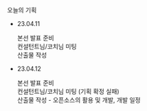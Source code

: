 오늘의 기획
- 23.04.11

    본선 발표 준비<br/>
    컨설턴트님/코치님 미팅<br/>
    산출물 작성<br/>

- 23.04.12

    본선 발표 준비<br/>
    컨설턴트님/코치님 미팅 (기획 확정 실패)<br/>
    산출물 작성 - 오픈소스의 활용 및 개발, 개발 일정 <br/>
